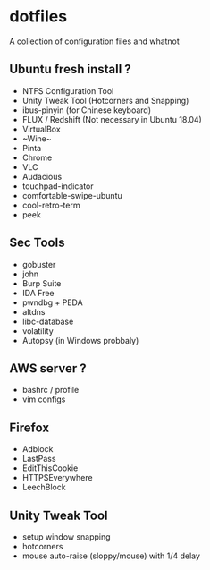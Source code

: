 # dotfiles
A collection of configuration files and whatnot 


## Ubuntu fresh install ?
- NTFS Configuration Tool
- Unity Tweak Tool (Hotcorners and Snapping)
- ibus-pinyin (for Chinese keyboard)
- FLUX / Redshift (Not necessary in Ubuntu 18.04)
- VirtualBox
- ~Wine~ 
- Pinta
- Chrome
- VLC 
- Audacious 
- touchpad-indicator
- comfortable-swipe-ubuntu
- cool-retro-term
- peek 


## Sec Tools
- gobuster
- john
- Burp Suite
- IDA Free
- pwndbg + PEDA
- altdns
- libc-database
- volatility 
- Autopsy (in Windows probbaly)

## AWS server ?
- bashrc / profile
- vim configs

## Firefox 
- Adblock
- LastPass
- EditThisCookie
- HTTPSEverywhere
- LeechBlock 

## Unity Tweak Tool
- setup window snapping
- hotcorners
- mouse auto-raise (sloppy/mouse) with 1/4 delay


